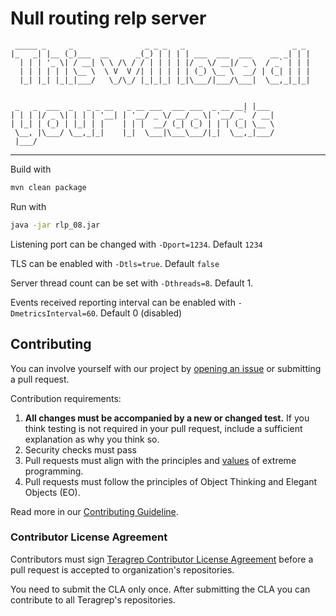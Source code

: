# Null routing relp server

```
 _____ _     _                _ _ _   _                        _ _ 
|_   _| |__ (_)___  __      _(_) | | | | ___  ___  ___    __ _| | |
  | | | '_ \| / __| \ \ /\ / / | | | | |/ _ \/ __|/ _ \  / _` | | |
  | | | | | | \__ \  \ V  V /| | | | | | (_) \__ \  __/ | (_| | | |
  |_| |_| |_|_|___/   \_/\_/ |_|_|_| |_|\___/|___/\___|  \__,_|_|_|


 _   _  ___  _   _ _ __   _ __ ___  ___ ___  _ __ __| |___ 
| | | |/ _ \| | | | '__| | '__/ _ \/ __/ _ \| '__/ _` / __|
| |_| | (_) | |_| | |    | | |  __/ (_| (_) | | | (_| \__ \
 \__, |\___/ \__,_|_|    |_|  \___|\___\___/|_|  \__,_|___/
 |___/                                                     
```

---

Build with
```sh
mvn clean package
```

Run with
```sh
java -jar rlp_08.jar
```

Listening port can be changed with `-Dport=1234`. Default `1234`

TLS can be enabled with `-Dtls=true`. Default `false`

Server thread count can be set with `-Dthreads=8`. Default 1.

Events received reporting interval can be enabled with `-DmetricsInterval=60`. Default 0 (disabled)

## Contributing
  
You can involve yourself with our project by [opening an issue](https://github.com/teragrep/rlp_08/issues/new/choose) or submitting a pull request.
 
Contribution requirements:
 
1. **All changes must be accompanied by a new or changed test.** If you think testing is not required in your pull request, include a sufficient explanation as why you think so.
2. Security checks must pass
3. Pull requests must align with the principles and [values](http://www.extremeprogramming.org/values.html) of extreme programming.
4. Pull requests must follow the principles of Object Thinking and Elegant Objects (EO).
 
Read more in our [Contributing Guideline](https://github.com/teragrep/teragrep/blob/main/contributing.adoc).
 
### Contributor License Agreement
 
Contributors must sign [Teragrep Contributor License Agreement](https://github.com/teragrep/teragrep/blob/main/cla.adoc) before a pull request is accepted to organization's repositories.
 
You need to submit the CLA only once. After submitting the CLA you can contribute to all Teragrep's repositories. 
